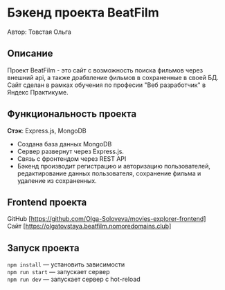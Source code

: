 # Бэкенд проекта BeatFilm
Автор: Товстая Ольга

## Описание
Проект BeatFilm - это сайт с возможность поиска фильмов через внешний api, a также доабвление фильмов в сохраненные в своей БД.
Cайт сделан в рамках обучения по професии "Веб разработчик" в Яндекс Практикуме.

## Функциональность проекта

__Стэк__: Express.js, MongoDB
 
* Создана база данных MongoDB
* Cервер развернут через Express.js. 
* Связь с фронтендом через REST API
* Бэкенд производит регистрацию и авторизацию пользователей, редактирование данных пользователя, сохранение фильма и удаление из сохраненных.

## Frontend проекта
GitHub [https://github.com/Olga-Soloveva/movies-explorer-frontend]   
Сайт [https://olgatovstaya.beatfilm.nomoredomains.club]

## Запуск проекта

`npm install` — установить зависимости   
`npm run start` — запускает сервер   
`npm run dev` — запускает сервер с hot-reload
